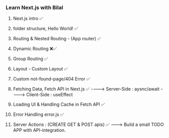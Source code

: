 ### Learn Next.js with Bilal

1. Next.js intro ✅
2. folder structure, Hello World! ✅
3. Routing & Nested Routing - (App router) ✅
4. Dynamic Routing ❌✅
5. Group Routing ✅
6. Layout - Custom Layout ✅
7. Custom not-found-page/404 Error ✅
8. Fetching Data, Fetch API in Next.js ✅
   ----> Server-Side : aysnc/await
   ----> Client-Side : useEffect
9. Loading UI & Handling Cache in Fetch API ✅
10. Error Handling error.js ✅

11. Server Actions : (CREATE GET & POST apis) ✅
    ---> Build a small TODO APP with API-integration.
